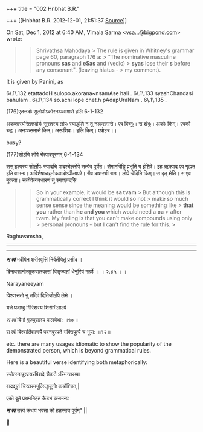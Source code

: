 +++
title = "002 Hnbhat B.R."

+++
[[Hnbhat B.R.	2012-12-01, 21:51:37 [Source](https://groups.google.com/g/samskrita/c/uvLESMLjiXU)]]



On Sat, Dec 1, 2012 at 6:40 AM, Vimala Sarma \<[vsa...@bigpond.com]()\> wrote:  

> 
> > 
> > Shrivathsa Mahodaya >
> The rule is given in Whitney's grammar page 60, paragraph 176 a: >
> "The nominative masculine pronouns **sas** and **eSas** and (vedic) > **syas** lose their **s** before any consonant". (leaving hiatus - > my comment).
> > 
> > 
> > 

  

It is given by Panini, as  

  

6\\.1\\.132 etattadoH sulopo.akorana\~nsamAse hali . 6\\.1\\.133 syashChandasi bahulam . 6\\.1\\.134 so.achi lope chet.h pAdapUraNam . 6\\.1\\.135 .  



  

(176)एतत्तदोः सुलोपोऽकोरनञ्ञ्समासे हलि  6-1-132

अककारयोरेतत्तदोर्यः सुस्तस्य लोपः स्याद्धलि न तु नञ्ञ्समासे। एष विष्णुः। स शंभुः। अकोः किम्। एषको रुद्रः। अनञ्ञ्समासे किम्। असःशिवः। हलि किम्। एषोऽत्र।।

busy?

  

  

  

(177)सोऽचि लोपे चेत्पादपूरणम्  6-1-134 

सस् इत्यस्य सोर्लोपः स्यादचि पादश्चेल्लोपे सत्येव पूर्येत। सेमामविड्ढि प्रभृतिं य ईशिषे। इह ऋक्पाद एव गृह्यत इति वामनः। अविशेषाच्छ्लोकपादोऽपीत्यपरे। सैष दाशरथी रामः। लोपे चेदिति किम्। स इत् क्षेति। स एव मुक्त्वा। सत्येवेत्यवधारणं तु स्यश्छन्दसि

  

> 
> > 
> > So in your example, it would be **sa tvam** >
> But although this is grammatically correct I think it would so not > make so much sense sense since the meaning would be something like > **that you** rather than **he and you** which would need a **ca** > after tvam. My feeling is that you can't make compounds using only > personal pronouns - but I can't find the rule for this. >
> 
> > 
> > 

Raghuvamsha,

***  
***

***स त्वं*** मदीयेन शरीरवृत्तिं निर्वर्तयितुं प्रसीद ।

दिनावसानोत्सुकबालवत्सां विसृज्यतां धेनुरियं महर्षेः । । २.४५ । ।  

  

Narayaneeyam

  

विश्वासतो नु तदिदं दितिजोऽपि लेभे ।

यत्ते पदाम्बु गिरिशस्य शिरोभिलाल्यं

*स त्वं* विभो गुरुपुरालय पालयेथा: ॥१०॥

  

  

स त्वं विश्वार्तिशान्त्यै पवनपुरपते भक्तिपूर्त्यै च भूया: ॥१२॥  

  

etc. there are many usages idiomatic to show the popularity of the demonstrated person, which is beyond grammatical rules.



Here is a beautiful verse identifying both metaphorically:

  

ज्योत्स्नापूरप्रसरविशदे सैकते ऽस्मिन्सरय्वा

वादद्यूतं चिरतरमभूत्सिद्धयूनोः कयोश्चित् \|

एको ब्रूते प्रथमनिहतं कैटभं कंसमन्यः

***स त्वं*** तत्त्वं कथय भवता को हतस्तत्र पूर्वम्" \|\|  



